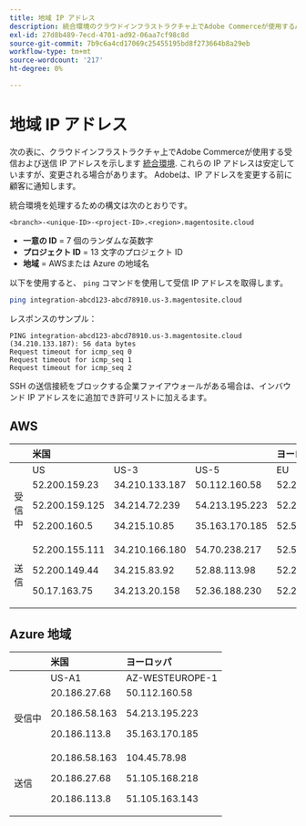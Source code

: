 ```yaml
---
title: 地域 IP アドレス
description: 統合環境のクラウドインフラストラクチャ上でAdobe Commerceが使用するAWSおよび Azure 地域の IP アドレスの一覧を参照してください。
exl-id: 27d8b489-7ecd-4701-ad92-06aa7cf98c8d
source-git-commit: 7b9c6a4cd17069c25455195bd8f273664b8a29eb
workflow-type: tm+mt
source-wordcount: '217'
ht-degree: 0%

---
```


# 地域 IP アドレス

次の表に、クラウドインフラストラクチャ上でAdobe Commerceが使用する受信および送信 IP アドレスを示します [統合環境](../architecture/pro-architecture.md#integration-environment). これらの IP アドレスは安定していますが、変更される場合があります。 Adobeは、IP アドレスを変更する前に顧客に通知します。

統合環境を処理するための構文は次のとおりです。

```text
<branch>-<unique-ID>-<project-ID>.<region>.magentosite.cloud
```

- **一意の ID** = 7 個のランダムな英数字
- **プロジェクト ID** = 13 文字のプロジェクト ID
- **地域** = AWSまたは Azure の地域名

以下を使用すると、 `ping` コマンドを使用して受信 IP アドレスを取得します。

```bash
ping integration-abcd123-abcd78910.us-3.magentosite.cloud
```

レスポンスのサンプル：

```console
PING integration-abcd123-abcd78910.us-3.magentosite.cloud (34.210.133.187): 56 data bytes
Request timeout for icmp_seq 0
Request timeout for icmp_seq 1
Request timeout for icmp_seq 2
```

SSH の送信接続をブロックする企業ファイアウォールがある場合は、インバウンド IP アドレスをに追加でき許可リストに加えるます。

## AWS

|     | 米国 |       |      | ヨーロッパ |      |      |      | アジア太平洋 |
| --- | :------------ | :---- | :--- | :----- | :--- | :--- | :--- | :----------- |
|     | US | US-3 | US-5 | EU | EU-3 | EU-5 | EU-6 | AP-3 |
| 受信中 | <!--US-->52.200.159.23<p>52.200.159.125<p>52.200.160.5 | <!--US-3-->34.210.133.187<p>34.214.72.239<p>34.215.10.85 | <!--US-5-->50.112.160.58<p>54.213.195.223<p>35.163.170.185 | <!--EU-->52.209.44.44<p>52.209.23.96<p>52.51.117.101 | <!--EU-3-->34.240.75.192<p>34.251.110.37<p>52.19.113.35 | <!--EU-5-->35.157.81.88<p>3.122.198.131<p>52.28.102.195 | <!--EU-6-->35.181.23.47<p>35.181.24.165<p>35.180.237.48 | <!--AP-3-->52.65.39.201<p>52.65.10.202<p>52.65.30.37 |
| 送信 | <!--US-->52.200.155.111<p>52.200.149.44<p>50.17.163.75 | <!--US-3-->34.210.166.180<p>34.215.83.92<p>34.213.20.158 | <!--US-5-->54.70.238.217<p>52.88.113.98<p>52.36.188.230 | <!--EU-->52.51.163.159<p>52.209.44.60<p>52.208.156.247 | <!--EU-3-->34.240.57.142<p>52.16.140.48<p>52.209.134.55 | <!--EU-5-->3.121.163.221<p>3.121.79.229<p>18.197.3.230 | <!--EU-6-->52.47.155.26<p>35.181.0.157<p>35.181.12.15 | <!--AP-3-->52.65.143.178<p>13.54.80.197<p>52.62.224.4 |

## Azure 地域

|          | 米国 | ヨーロッパ |
| -------- | :-------------- | :-------------- |
|          | US-A1 | AZ-WESTEUROPE-1 |
| 受信中 | <!--US-A1--> 20.186.27.68<p>20.186.58.163<p>20.186.113.8 | <!--AZ-W-1-->50.112.160.58<p>54.213.195.223<p>35.163.170.185 |
| 送信 | <!--US-A1-->20.186.58.163<p>20.186.27.68<p>20.186.113.8 | <!--AZ-W-1-->104.45.78.98<p>51.105.168.218<p>51.105.163.143 |
